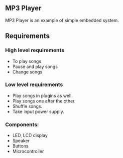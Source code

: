 ## MP3 Player

MP3 Player is an example of simple embedded system. 

## Requirements
### High level requirements
- To play songs
- Pause and play songs
- Change songs

### Low level requirements
- Play songs in plugins as well.
- Play songs one after the other.
- Shuffle songs.
- Take input power supply.

### Components:
- LED, LCD display
- Speaker
- Buttons
- Microcontroller